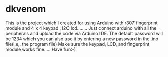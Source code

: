 # dkvenom
This is the project which I created for using Arduino with r307 fingerprint module and 4 x 4 keypad , I2C lcd........
Just connect arduino with all the peripherals and upload the code via Arduino IDE.
The default password will be 1234 which you can also use it by entering a new password in the .ino file(i.e,. the program file)
Make sure the keypad, LCD, and fingerprint module works fine.....
Have fun:-)
